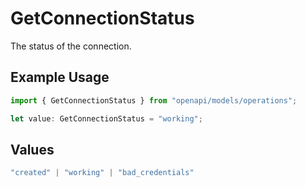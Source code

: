 # GetConnectionStatus

The status of the connection.

## Example Usage

```typescript
import { GetConnectionStatus } from "openapi/models/operations";

let value: GetConnectionStatus = "working";
```

## Values

```typescript
"created" | "working" | "bad_credentials"
```
